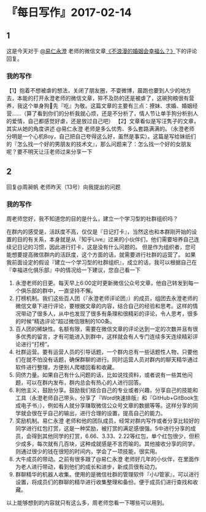 # 『每日写作』2017-02-14

## 1
这是今天对于  [@易仁永澄](http://weibo.com/u/1640237087)  老师的微信文章[《不浪漫的婚姻会幸福么？》](http://mp.weixin.qq.com/s/bQX790J1fpaS-iWTPXeUuA)下的评论回复。

### 我的写作

【1】抱着不想被虐的想法，关闭了朋友圈，不耍微博，晨跑也要到人少的地方去，本能的打开永澄老师的微信文章，猝不及防的还是被虐了，这碗狗粮很有营养，我这个单身狗🐶先『吃』为敬。这篇文章的主要有三点：撩妹、求婚、婚姻经营……（算了看到你们的分析我就心烦，还是不分析了，情人节让单手狗分析别人的爱情，自己都感觉好虐，还是放过自己吧）
【2】文章看似是写汪隽子的文章，其实从她的角度讲述 @易仁永澄 老师是多么优秀、多么套路满满的。（永澄老师分明是一个心机Boy，自己把自己夸得这么好，虽然是事实）。这篇是写给妹纸们的『怎么找一个好的男朋友的技术文』，那么问题来了：怎么找一个好的女朋友呢？要不明天让汪老师过来分享一下

## 2

回复@周昶帆 老师昨天（13号）向我提出的问题

### 我的写作
周老师您好，我不知道您的目的是什么，建立一个学习型的社群组织吗？

在群内的感受是，活跃度不高，仅仅是『日记打卡』，当然这也和本群刚开始的设置的目的有关系，本身就是从『知乎Live』过来的小伙伴们，他们需要培养自己连续记日记的习惯，因此进行打卡，这是没有什么问题的。
但是作为组织者，您可能想要提高微信群内的活跃度，这个方面的话，就需要进行社群的运营了。
如果我前面设定的假设『建立一个学习型的社群组织』，成立的话，我可以根据自己在『幸福进化俱乐部』中的情况给一下建议，您自己看一下

1. 永澄老师的日更。每天早上6:00定时更新微信公众号文章，他自己转发到每一个俱乐部的群中，一直坚持不懈。
2. 打榜机制。我们这些百人团（『永澄老师评论团』）的成员，组团去永澄老师的微信文章下进行评论，要根据文章的内容，结合自己的经验和思考。这样的情况带动了很多人，从中也发现了很多有条理和很精彩的评论，令人思考，很多的时候“精选评论”超过微信限制的100条。
3. 百人团的稀缺性。名额有限，需要在微信文章的评论达到一定的次数并且有很多优秀的留言，才有可能进入到群中，这样就会有人专门连续多天连续精彩评论进行“打榜”。
4. 社群运营。要有运营人员的引导话题，一个群内总有一些话题性人物，只要他们在就不怕没有话题，确保群聊的进行。同时运营人员对群内的聊天精华通过软件进行整理，方便别人爬楼回看和收藏。
5. 同侪力量。如果自己有什么问题的话，比如说找资料，或者说有一些其他问题，可以在群内发布，群内总会有热心的人进行回答。
6. 利他主义，鼓励分享。鼓励我们结合自己的专业或者兴趣，分享自己的技能和工具（永澄老师自己带头，分享了『Word快速排版』和『GitHub+GitBook生成电子书』），例如有人就分享赚取微信公众号文章的数据等等。这样分享的同学就会很在乎自己的输出，进行合理的设置，提高自己的能力。
7. 奖励机制。易仁永澄 老师和他的团队成员，经常对群内写作或者分享比较好的同学进行红包打赏，这是一种奖励，被打赏的满足感很强。5中进行分享的成员，会得到其他同学的打赏，6.66、3.33、2.22等红包，单个红包很少，但积少成多，每次就有几百块，这种成就感是不言而喻的。其他接收分享的同学，则通过很少的钱在很短的时间内，学会了一项技能，很实用。
8. 大牛成员的带动。之前有很多跟了@易仁永澄 老师好几年的小伙伴，在里面作为老人进行带动，看到他们的成长和进步，新成员很有动力。
9. 群聊精华的机器人收集。使用的是微信社群的管理软件『小U管家』，可以进行设置，将成员们的群聊的精华进行收集整理和备份。便于成员们进行查找和收藏。

以上能够想到的内容就只有这么多，周老师您看一下哪些可以用到。